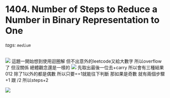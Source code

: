 # 1404. Number of Steps to Reduce a Number in Binary Representation to One
###### tags: `medium`
![](https://i.imgur.com/LCmdbeD.png)
這題一開始想到使用迴圈解
但不出意外的leetcode又給大數字
所以overflow了 但沒關係
總體觀念還是一樣的
![](https://i.imgur.com/D3JkaPO.png)
先取出最後一位去+carry
所以會有三種結果 012 除了1以外的都是偶數
所以只要==1就能往下判斷
那如果是奇數 就有兩個步驟 +1 跟 /2
所以steps+2

![](https://i.imgur.com/eIUwnmD.png)
